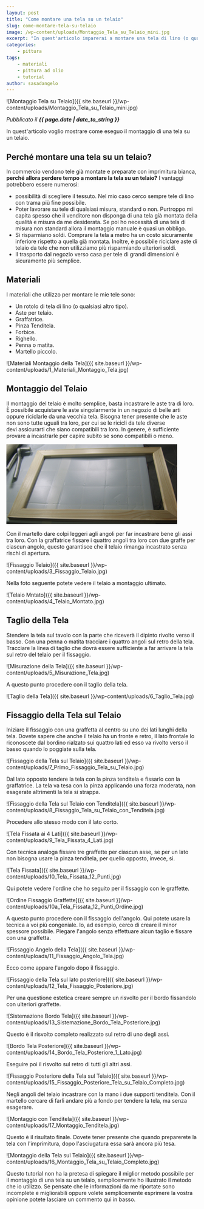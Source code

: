 ```yaml
---
layout: post
title: "Come montare una tela su un telaio"
slug: come-montare-tela-su-telaio
image: /wp-content/uploads/Montaggio_Tela_su_Telaio_mini.jpg
excerpt: "In quest'articolo imparerai a montare una tela di lino (o qualsiasi altro materiale) su un telaio. Potrai usare poi questa tela per dipingerci sopra."
categories:
    - pittura
tags:
    - materiali
    - pittura ad olio
    - tutorial
author: sasadangelo
---
```


![Montaggio Tela su Telaio]({{ site.baseurl }}/wp-content/uploads/Montaggio_Tela_su_Telaio_mini.jpg)

_Pubblicato il **{{ page.date | date_to_string }}**_

In quest'articolo voglio mostrare come eseguo il montaggio di una tela su un telaio.

## Perché montare una tela su un telaio?

In commercio vendono tele già montate e preparate con imprimitura bianca, **perché allora perdere tempo a montare la tela su un telaio?** I vantaggi potrebbero essere numerosi:

- possibilità di scegliere il tessuto. Nel mio caso cerco sempre tele di lino con trama più fine possibile.
- Poter lavorare su tele di qualsiasi misura, standard o non. Purtroppo mi capita spesso che il venditore non disponga di una tela già montata della qualità e misura da me desiderata. Se poi ho necessità di una tela di misura non standard allora il montaggio manuale è quasi un obbligo.
- Si risparmiano soldi. Comprare la tela a metro ha un costo sicuramente inferiore rispetto a quella già montata. Inoltre, è possibile riciclare aste di telaio da tele che non utilizziamo più risparmiando ulteriori soldi.
- Il trasporto dal negozio verso casa per tele di grandi dimensioni è sicuramente più semplice.

## Materiali

I materiali che utilizzo per montare le mie tele sono:

- Un rotolo di tela di lino (o qualsiasi altro tipo).
- Aste per telaio.
- Graffatrice.
- Pinza Tenditela.
- Forbice.
- Righello.
- Penna o matita.
- Martello piccolo.

![Materiali Montaggio della Tela]({{ site.baseurl }}/wp-content/uploads/1_Materiali_Montaggio_Tela.jpg)

## Montaggio del Telaio

Il montaggio del telaio è molto semplice, basta incastrare le aste tra di loro. È possibile acquistare le aste singolarmente in un negozio di belle arti oppure riciclarle da una vecchia tela. Bisogna tener presente che le aste non sono tutte uguali tra loro, per cui se le ricicli da tele diverse devi assicurarti che siano compatibili tra loro. In genere, è sufficiente provare a incastrarle per capire subito se sono compatibili o meno.

![](/wp-content/uploads/2_Montaggio_Telaio.jpg)

Con il martello dare colpi leggeri agli angoli per far incastrare bene gli assi tra loro. Con la graffatrice fissare i quattro angoli tra loro con due graffe per ciascun angolo, questo garantisce che il telaio rimanga incastrato senza rischi di apertura.

![Fissaggio Telaio]({{ site.baseurl }}/wp-content/uploads/3_Fissaggio_Telaio.jpg)

Nella foto seguente potete vedere il telaio a montaggio ultimato.

![Telaio Mntato]({{ site.baseurl }}/wp-content/uploads/4_Telaio_Montato.jpg)

## Taglio della Tela

Stendere la tela sul tavolo con la parte che riceverà il dipinto rivolto verso il basso. Con una penna o matita tracciare i quattro angoli sul retro della tela. Tracciare la linea di taglio che dovrà essere sufficiente a far arrivare la tela sul retro del telaio per il fissaggio.

![Misurazione della Tela]({{ site.baseurl }}/wp-content/uploads/5_Misurazione_Tela.jpg)

A questo punto procedere con il taglio della tela.

![Taglio della Tela]({{ site.baseurl }}/wp-content/uploads/6_Taglio_Tela.jpg)

## Fissaggio della Tela sul Telaio

Iniziare il fissaggio con una graffetta al centro su uno dei lati lunghi della tela. Dovete sapere che anche il telaio ha un fronte e retro, il lato frontale lo riconoscete dal bordino rialzato sui quattro lati ed esso va rivolto verso il basso quando lo poggiate sulla tela.

![Fissaggio della Tela sul Telaio]({{ site.baseurl }}/wp-content/uploads/7_Primo_Fissaggio_Tela_su_Telaio.jpg)

Dal lato opposto tendere la tela con la pinza tenditela e fissarlo con la graffatrice. La tela va tesa con la pinza applicando una forza moderata, non esagerate altrimenti la tela si strappa.

![Fissaggio della Tela sul Telaio con Tenditela]({{ site.baseurl }}/wp-content/uploads/8_Fissaggio_Tela_su_Telaio_con_Tenditela.jpg)

Procedere allo stesso modo con il lato corto.

![Tela Fissata ai 4 Lati]({{ site.baseurl }}/wp-content/uploads/9_Tela_Fissata_4_Lati.jpg)

Con tecnica analoga fissare tre graffette per ciascun asse, se per un lato non bisogna usare la pinza tenditela, per quello opposto, invece, si.

![Tela Fissata]({{ site.baseurl }}/wp-content/uploads/10_Tela_Fissata_12_Punti.jpg)

Qui potete vedere l'ordine che ho seguito per il fissaggio con le graffette.

![Ordine Fissaggio Graffette]({{ site.baseurl }}/wp-content/uploads/10a_Tela_Fissata_12_Punti_Ordine.jpg)

A questo punto procedere con il fissaggio dell'angolo. Qui potete usare la tecnica a voi più congeniale. Io, ad esempio, cerco di creare il minor spessore possibile. Piegare l'angolo senza effettuare alcun taglio e fissare con una graffetta.

![Fissaggio Angelo della Tela]({{ site.baseurl }}/wp-content/uploads/11_Fissaggio_Angolo_Tela.jpg)

Ecco come appare l'angolo dopo il fissaggio.

![Fissaggio della Tela sul lato posteriore]({{ site.baseurl }}/wp-content/uploads/12_Tela_Fissaggio_Posteriore.jpg)

Per una questione estetica creare sempre un risvolto per il bordo fissandolo con ulteriori graffette.

![Sistemazione Bordo Tela]({{ site.baseurl }}/wp-content/uploads/13_Sistemazione_Bordo_Tela_Posteriore.jpg)

Questo è il risvolto completo realizzato sul retro di uno degli assi.

![Bordo Tela Posteriore]({{ site.baseurl }}/wp-content/uploads/14_Bordo_Tela_Posteriore_1_Lato.jpg)

Eseguire poi il risvolto sul retro di tutti gli altri assi.

![Fissaggio Posteriore della Tela sul Telaio]({{ site.baseurl }}/wp-content/uploads/15_Fissaggio_Posteriore_Tela_su_Telaio_Completo.jpg)

Negli angoli del telaio incastrare con la mano i due supporti tenditela. Con il  martello cercare di farli andare più a fondo per tendere la tela, ma senza esagerare.

![Montaggio con Tenditela]({{ site.baseurl }}/wp-content/uploads/17_Montaggio_Tenditela.jpg)

Questo è il risultato finale. Dovete tener presente che quando preparerete la tela con l'imprimitura, dopo l'asciugatura essa sarà ancora più tesa.

![Montaggio della Tela sul Telaio]({{ site.baseurl }}/wp-content/uploads/16_Montaggio_Tela_su_Telaio_Completo.jpg)

Questo tutorial non ha la pretesa di spiegare il miglior metodo possibile per il montaggio di una tela su un telaio, semplicemente ho illustrato il metodo che io utilizzo. Se pensate che le informazioni da me riportate sono incomplete e migliorabili oppure volete semplicemente esprimere la vostra opinione potete lasciare un commento qui in basso.
